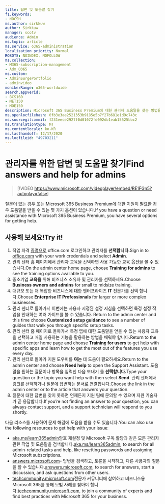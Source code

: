 ```yaml
---
title: 답변 및 도움말 찾기
f1.keywords:
- NOCSH
ms.author: sirkkuw
author: Sirkkuw
manager: scotv
audience: Admin
ms.topic: article
ms.service: o365-administration
localization_priority: Normal
ROBOTS: NOINDEX, NOFOLLOW
ms.collection:
- M365-subscription-management
- Adm_O365
ms.custom:
- AdminSurgePortfolio
- adminvideo
monikerRange: o365-worldwide
search.appverid:
- BCS160
- MET150
- MOE150
description: Microsoft 365 Business Premium에 대한 관리자 도움말을 찾는 방법을 자세히 알아보는 방법을 배워야 합니다.
ms.openlocfilehash: 0fb3e3ae2521353b9185e5b7f27b681e1d9c743c
ms.sourcegitcommit: f231eece2927f0d01072fd092db1eab15525bbc2
ms.translationtype: MT
ms.contentlocale: ko-KR
ms.lasthandoff: 12/17/2020
ms.locfileid: "49703211"
---
```

# <a name="find-answers-and-help-for-admins"></a><span data-ttu-id="4fe45-103">관리자를 위한 답변 및 도움말 찾기</span><span class="sxs-lookup"><span data-stu-id="4fe45-103">Find answers and help for admins</span></span>

> [!VIDEO https://www.microsoft.com/videoplayer/embed/RE1FGn5?autoplay=false]

<span data-ttu-id="4fe45-104">질문이 있는 경우 또는 Microsoft 365 Business Premium에 대한 지원이 필요한 경우 도움말을 받을 수 있는 몇 가지 옵션이 있습니다.</span><span class="sxs-lookup"><span data-stu-id="4fe45-104">If you have a question or need assistance with Microsoft 365 Business Premium, you have several options for getting help.</span></span>

## <a name="try-it"></a><span data-ttu-id="4fe45-105">사용해 보세요!</span><span class="sxs-lookup"><span data-stu-id="4fe45-105">Try it!</span></span>

1. <span data-ttu-id="4fe45-106">작업 자격 [증명으로](https://office.com) office.com 로그인하고 관리자를 **선택합니다.**</span><span class="sxs-lookup"><span data-stu-id="4fe45-106">Sign in to [office.com](https://office.com) with your work credentials and select **Admin**.</span></span>
1. <span data-ttu-id="4fe45-107">관리 센터 홈 페이지에서  관리자 교육을 선택하면 사용 가능한 교육 옵션을 볼 수 있습니다.</span><span class="sxs-lookup"><span data-stu-id="4fe45-107">On the admin center home page, choose **Training for admins** to see the training options available to you.</span></span>
1. <span data-ttu-id="4fe45-108">중소기업 **교육을** 위해 비즈니스 소유자 및 관리자를 선택하세요.</span><span class="sxs-lookup"><span data-stu-id="4fe45-108">Choose **Business owners and admins** for small to midsize training.</span></span>
1. <span data-ttu-id="4fe45-109">대규모 또는 더 복잡한 비즈니스에 대한 엔터프라이즈 **IT** 전문가를 선택 합니다.</span><span class="sxs-lookup"><span data-stu-id="4fe45-109">Choose **Enterprise IT Professionals** for larger or more complex businesses.</span></span>
1. <span data-ttu-id="4fe45-110">관리 센터로 돌아가서 이번에는 사용자 지정된 설정 지침을 선택하면 특정 설정 작업을 안내하는 여러 가이드를 볼 수 있습니다. </span><span class="sxs-lookup"><span data-stu-id="4fe45-110">Return to the admin center and this time choose **Customized setup guidance** to see a number of guides that walk you through specific setup tasks.</span></span>
1. <span data-ttu-id="4fe45-111">관리 센터 홈 페이지로  돌아가서 특정 앱에 대한 도움말을 얻을 수 있는 사용자 교육을 선택하고 매일 사용하는 기능을 활용하는 방법을 배워야 합니다.</span><span class="sxs-lookup"><span data-stu-id="4fe45-111">Return to the admin center home page and choose **Training for users** to get help with specific apps and learn how to get the most out of the features you use every day.</span></span>
1. <span data-ttu-id="4fe45-112">관리 센터로 돌아가 지원 도우미를 **여는** 데 도움이 필요하세요.</span><span class="sxs-lookup"><span data-stu-id="4fe45-112">Return to the admin center and choose **Need help** to open the Support Assistant.</span></span> <span data-ttu-id="4fe45-113">도움말을 원하는 질문이나 항목을 입력한 다음 보내기 를 **선택합니다.**</span><span class="sxs-lookup"><span data-stu-id="4fe45-113">Type your question or the topic you want help with then select **Send**.</span></span> <span data-ttu-id="4fe45-114">관리 센터에서 링크를 선택하거나 질문에 답변하는 문서로 연결합니다.</span><span class="sxs-lookup"><span data-stu-id="4fe45-114">Choose the link in the admin center or to the article that answers your question.</span></span>
1. <span data-ttu-id="4fe45-115">질문에 대한 답변을 찾지 못하면 언제든지 지원 팀에 문의할 수 있으며 지원 기술자가 곧 응답합니다.</span><span class="sxs-lookup"><span data-stu-id="4fe45-115">If you’re not finding an answer to your question, you can always contact support, and a support technician will respond to you shortly.</span></span>

<span data-ttu-id="4fe45-116">다음 리소스를 사용하여 문제 해결에 도움을 받을 수도 있습니다.</span><span class="sxs-lookup"><span data-stu-id="4fe45-116">You can also use the following resources to get help with your issue:</span></span>

- <span data-ttu-id="4fe45-117">[aka.ms/learn365admin](https://aka.ms/learn365admin)암호 재설정 및 Microsoft 구독 할당과 같은 모든 관리자 관련 작업 및 도움말을 검색합니다.</span><span class="sxs-lookup"><span data-stu-id="4fe45-117">[aka.ms/learn365admin](https://aka.ms/learn365admin), to search for all admin-related tasks and help, like resetting passwords and assigning Microsoft subscriptions.</span></span>
- <span data-ttu-id="4fe45-118">[answers.microsoft.com](https://answers.microsoft.com)- 답변을 검색하고, 토론을 시작하고, 다른 사용자의 질문을 할 수 있습니다.</span><span class="sxs-lookup"><span data-stu-id="4fe45-118">[answers.microsoft.com](https://answers.microsoft.com), to search for answers, start a discussion, and ask questions from other users.</span></span>
- <span data-ttu-id="4fe45-119">[techcommunity.microsoft.com](https://techcommunity.microsoft.com)전문가 커뮤니티에 참여하고 비즈니스용 Microsoft 365를 통해 모범 사례를 찾아야 합니다.</span><span class="sxs-lookup"><span data-stu-id="4fe45-119">[techcommunity.microsoft.com](https://techcommunity.microsoft.com), to join a community of experts and find best practices with Microsoft 365 for your business.</span></span>